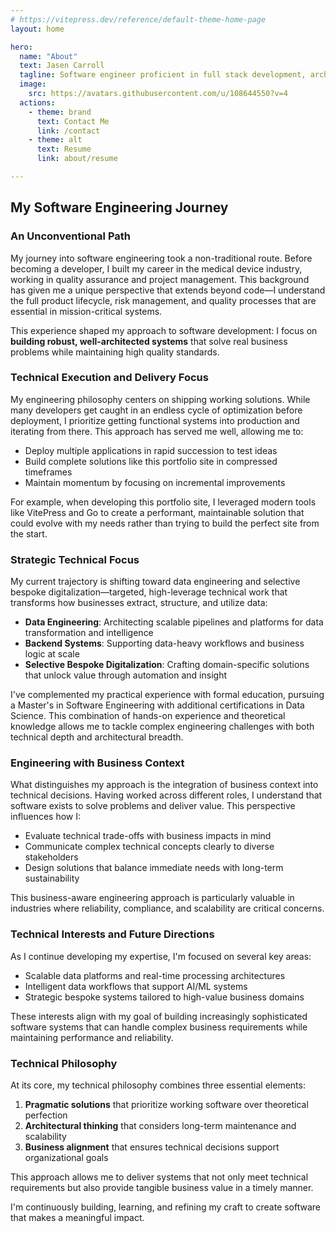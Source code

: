 ```yaml
---
# https://vitepress.dev/reference/default-theme-home-page
layout: home

hero:
  name: "About"
  text: Jasen Carroll
  tagline: Software engineer proficient in full stack development, architecture, and generative AI. My technical portfolio spans multiple languages and frameworks, enabling contributions across the entire development lifecycle. My expertise is focused primarily on Backend Development, Data Engineering, and DevOps. Let's ship!
  image:
    src: https://avatars.githubusercontent.com/u/108644550?v=4
  actions:
    - theme: brand
      text: Contact Me
      link: /contact
    - theme: alt
      text: Resume
      link: about/resume

---
```


## My Software Engineering Journey

### An Unconventional Path

My journey into software engineering took a non-traditional route. Before becoming a developer, I built my career in the medical device industry, working in quality assurance and project management. This background has given me a unique perspective that extends beyond code—I understand the full product lifecycle, risk management, and quality processes that are essential in mission-critical systems.

This experience shaped my approach to software development: I focus on **building robust, well-architected systems** that solve real business problems while maintaining high quality standards.

### Technical Execution and Delivery Focus

My engineering philosophy centers on shipping working solutions. While many developers get caught in an endless cycle of optimization before deployment, I prioritize getting functional systems into production and iterating from there. This approach has served me well, allowing me to:

- Deploy multiple applications in rapid succession to test ideas
- Build complete solutions like this portfolio site in compressed timeframes
- Maintain momentum by focusing on incremental improvements

For example, when developing this portfolio site, I leveraged modern tools like VitePress and Go to create a performant, maintainable solution that could evolve with my needs rather than trying to build the perfect site from the start.

### Strategic Technical Focus

My current trajectory is shifting toward data engineering and selective bespoke digitalization—targeted, high-leverage technical work that transforms how businesses extract, structure, and utilize data:

- **Data Engineering**: Architecting scalable pipelines and platforms for data transformation and intelligence
- **Backend Systems**: Supporting data-heavy workflows and business logic at scale
- **Selective Bespoke Digitalization**: Crafting domain-specific solutions that unlock value through automation and insight

I've complemented my practical experience with formal education, pursuing a Master's in Software Engineering with additional certifications in Data Science. This combination of hands-on experience and theoretical knowledge allows me to tackle complex engineering challenges with both technical depth and architectural breadth.

### Engineering with Business Context

What distinguishes my approach is the integration of business context into technical decisions. Having worked across different roles, I understand that software exists to solve problems and deliver value. This perspective influences how I:

- Evaluate technical trade-offs with business impacts in mind
- Communicate complex technical concepts clearly to diverse stakeholders
- Design solutions that balance immediate needs with long-term sustainability

This business-aware engineering approach is particularly valuable in industries where reliability, compliance, and scalability are critical concerns.

### Technical Interests and Future Directions

As I continue developing my expertise, I'm focused on several key areas:

- Scalable data platforms and real-time processing architectures
- Intelligent data workflows that support AI/ML systems
- Strategic bespoke systems tailored to high-value business domains

These interests align with my goal of building increasingly sophisticated software systems that can handle complex business requirements while maintaining performance and reliability.

### Technical Philosophy

At its core, my technical philosophy combines three essential elements:

1. **Pragmatic solutions** that prioritize working software over theoretical perfection
2. **Architectural thinking** that considers long-term maintenance and scalability
3. **Business alignment** that ensures technical decisions support organizational goals

This approach allows me to deliver systems that not only meet technical requirements but also provide tangible business value in a timely manner.

I'm continuously building, learning, and refining my craft to create software that makes a meaningful impact.